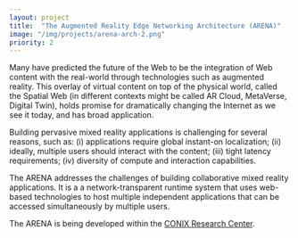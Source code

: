 ```yaml
---
layout: project
title:  "The Augmented Reality Edge Networking Architecture (ARENA)"
image: "/img/projects/arena-arch-2.png"
priority: 2
---
```

Many have predicted the future of the Web to be the integration of Web content with the real-world through technologies such as augmented reality. This overlay of virtual content on top of the physical world, called the Spatial Web (in different contexts might be called AR Cloud, MetaVerse, Digital Twin), holds promise for dramatically changing the Internet as we see it today, and has broad application.

Building pervasive mixed reality applications is challenging for several reasons, such as: (i) applications require global instant-on localization; (ii) ideally, multiple users should interact with the content; (iii) tight latency requirements; (iv) diversity of compute and interaction capabilities.

The ARENA addresses the challenges of building collaborative mixed reality applications. It is a a network-transparent runtime system that uses web-based technologies to host multiple independent applications that can be accessed simultaneously by multiple users. 

The ARENA is being developed within the [CONIX Research Center](https://conix.io/).
